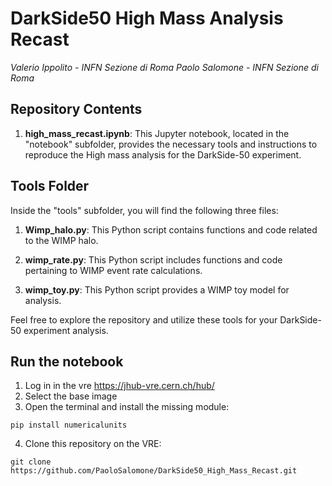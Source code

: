 # DarkSide50 High Mass Analysis Recast
_Valerio Ippolito - INFN Sezione di Roma_
_Paolo Salomone - INFN Sezione di Roma_

## Repository Contents

1. **high_mass_recast.ipynb**: This Jupyter notebook, located in the "notebook" subfolder, provides the necessary tools and instructions to reproduce the High mass analysis for the DarkSide-50 experiment.

## Tools Folder

Inside the "tools" subfolder, you will find the following three files:

1. **Wimp_halo.py**: This Python script contains functions and code related to the WIMP halo.

2. **wimp_rate.py**: This Python script includes functions and code pertaining to WIMP event rate calculations.

3. **wimp_toy.py**: This Python script provides a WIMP toy model for analysis.

Feel free to explore the repository and utilize these tools for your DarkSide-50 experiment analysis.

## Run the notebook
1. Log in in the vre  https://jhub-vre.cern.ch/hub/
2. Select the base image
3. Open the terminal and install the missing module:
```
pip install numericalunits
```
4. Clone this repository on the VRE:
```
git clone https://github.com/PaoloSalomone/DarkSide50_High_Mass_Recast.git
```
